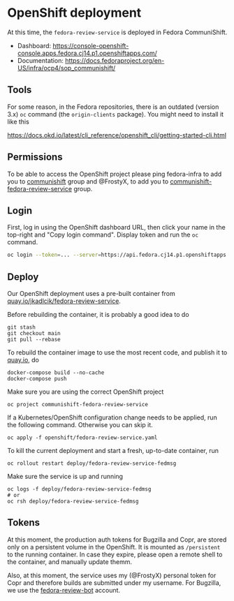 # OpenShift deployment

At this time, the `fedora-review-service` is deployed in Fedora
CommuniShift.

- Dashboard: https://console-openshift-console.apps.fedora.cj14.p1.openshiftapps.com/
- Documentation: https://docs.fedoraproject.org/en-US/infra/ocp4/sop_communishift/


## Tools

For some reason, in the Fedora repositories, there is an outdated
(version 3.x) `oc` command (the `origin-clients` package). You might
need to install it like this

https://docs.okd.io/latest/cli_reference/openshift_cli/getting-started-cli.html


## Permissions

To be able to access the OpenShift project please ping fedora-infra to
add you to [communishift][group1] group and @FrostyX, to add you to
[communishift-fedora-review-service][group2] group.


## Login

First, log in using the OpenShift dashboard URL, then click your name
in the top-right and "Copy login command". Display token and run the
`oc` command.

```bash
oc login --token=... --server=https://api.fedora.cj14.p1.openshiftapps.com:6443
```

## Deploy

Our OpenShift deployment uses a pre-built container from
[quay.io/jkadlcik/fedora-review-service][quay-repo].

Before rebuilding the container, it is probably a good idea to do

```
git stash
git checkout main
git pull --rebase
```

To rebuild the container image to use the most recent code, and
publish it to [quay.io][quay-repo], do

```
docker-compose build --no-cache
docker-compose push
```

Make sure you are using the correct OpenShift project

```
oc project communishift-fedora-review-service
```

If a Kubernetes/OpenShift configuration change needs to be applied,
run the following command. Otherwise you can skip it.

```
oc apply -f openshift/fedora-review-service.yaml
```

To kill the current deployment and start a fresh, up-to-date
container, run

```
oc rollout restart deploy/fedora-review-service-fedmsg
```

Make sure the service is up and running

```
oc logs -f deploy/fedora-review-service-fedmsg
# or
oc rsh deploy/fedora-review-service-fedmsg
```


## Tokens

At this moment, the production auth tokens for Bugzilla and Copr, are
stored only on a persistent volume in the OpenShift. It is mounted as
`/persistent` to the running container. In case they expire, please
open a remote shell to the container, and manually update themm.

Also, at this moment, the service uses my (@FrostyX) personal token
for Copr and therefore builds are submitted under my username. For
Bugzilla, we use the [fedora-review-bot][fedora-review-bot] account.


[quay-repo]: https://quay.io/repository/jkadlcik/fedora-review-service
[group1]: https://accounts.fedoraproject.org/group/communishift/
[group2]: https://accounts.fedoraproject.org/group/communishift-fedora-review-service/
[fedora-review-bot]: https://fedoraproject.org/wiki/User:Fedora-review-bot
